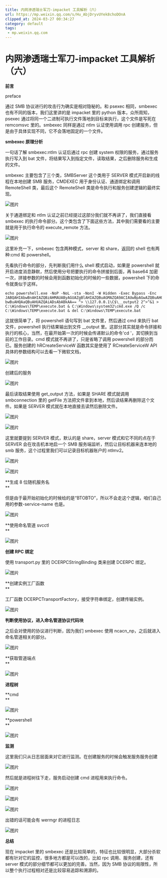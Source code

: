 ```yaml
---
title: 内网渗透瑞士军刀-impacket 工具解析（六）
url: https://mp.weixin.qq.com/s/Hu_AbjDryvUYek8choDOnA
clipped_at: 2024-03-27 00:34:27
category: default
tags: 
 - mp.weixin.qq.com
---
```



# 内网渗透瑞士军刀-impacket 工具解析（六）

  

  

  

**前言**

preface

通过 SMB 协议进行的攻击行为确实是相对隐秘的。和 psexec 相同，smbexec 也有不同的版本，我们这里讲的是 impacket 里的 python 版本，众所周知，psexec 通过将同一个二进制可执行文件落地到目标来执行，这个文件是写死在 remcomsvc 里的。smbexec 同样是通过 ntlm 认证使用调用 rpc 创建服务，但是由于具体实现不同，它不会落地固定的一个文件。

  

**smbexec 原理分析**  

  

一句话了解 smbexec:ntlm 认证后通过 rpc 创建 system 权限的服务，通过服务执行写入到 bat 文件，将结果写入到指定文件，读取结果，之后删除服务和生成的文件。  

  

smbexec 主要包含了三个类，SMBServer 这个类用于 SERVER 模式开启新的线程在本地创建 SMB 服务，CMDEXEC 用于身份认证、通道绑定和调用 RemoteShell 类，最后这个 RemoteShell 类是命令执行和服务创建逻辑的最终实现。  

  

![图片](assets/1711470867-3b00c9cb15bb4ad1a469ae45946c6bc9.webp)

  

关于通道绑定和 ntlm 认证之前已经提过这部分我们就不再讲了，我们直接看 smbexec 的执行命令部分。这个类包含了下面这些方法，其中我们需要看的主要就是用于执行命令的 execute\_remote 方法。  

  

![图片](assets/1711470867-003c9d87ef326b823e9ff7d7590d79b1.webp)

  

这里补充一下，smbexec 包含两种模式，server 和 share，返回的 shell 也有两种:cmd 和 powershell。  

  

先看执行命令的部分，先判断我们用什么 shell 模式启动，如果是 powershell 就开启进度消息静默，然后使用分号把要执行的命令拼接到后面，再 base64 加密一次，拼接参数的时候会用到函数初始化的时候的一些数据，powershell 下的命令就类似于这样。  

  

```plain
echo powershell.exe -NoP -NoL -sta -NonI -W Hidden -Exec Bypass -Enc
JABQAHIAbwBnAHIAZQBzAHMAUAByAGUAZgBlAHIAZQBuAGMAZQA9ACIAUwBpAGwAZQBuAHQAbAB5AEMA
bwBuAHQAaQBuAHUAZQAiADsAbABkAA== ^> \\127.0.0.1\C$\__output2 2^>^&1 >
C:\Windows\TEMP\execute.bat & C:\Windows\system32\cmd.exe /Q /c
C:\Windows\TEMP\execute.bat & del C:\Windows\TEMP\execute.bat
```

  

这就很简单了，将 powershell 语句写到 bat 文件里，然后通过 cmd 来执行 bat 文件，powershell 执行结果输出到文件 \_\_output 里。这部分其实就是命令拼接和执行的核心，当然，在最开始第一次的时候会传递默认的命令'cd '，其切换到当前的工作目录。cmd 模式就不再讲了，只是省略了调用 powershell 的部分而已。服务创建的 hRCreateServiceW 函数其实是使用了 RCreateServiceW API 具体的参数结构可以去看一下微软文档，  

  

![图片](assets/1711470867-91a24a5d2d74666dfcb311a70e546265.webp)

  

创建后的服务

  

![图片](assets/1711470867-f8e82e579292a06028d3333bcf88d3c4.webp)

  

最后读取结果使用 get\_output 方法，如果是 SHARE 模式就调用 smbconnection 里的 getFile 方法把文件拿到本地，然后读结果再删除这个文件。如果是 SERVER 模式就在本地直接去读然后删除文件。  

  

![图片](assets/1711470867-ab24a446e80500e767970d5942af7ddb.webp)

  

![图片](assets/1711470867-82a9f73606f249638b209ee1dd160f51.webp)

  

这里就要提到 SERVER 模式，默认的是 share，server 模式和它不同的点在于 SERVER 会在攻击机本地启一个 SMB 服务端监听，然后让目标机器来连本地的 smb 服务，这个过程里我们可以记录目标机器账户的 ntlmv2。  

  

![图片](assets/1711470867-5f8d17ca3b17259a54504bf6e379c079.webp)

  

![图片](assets/1711470867-c906effd38932aa477016021599652a5.webp)

  

**生成 8 位随机服务名  
**

但是由于最开始初始化的时候给的是“BTOBTO”，所以不会走这个逻辑，咱们自己用的参数-service-name 也是。 

  

![图片](assets/1711470867-63eca2afcb36dbb5dbc1242052937249.webp)

  

**使用命名管道 svcctl  
**

![图片](assets/1711470867-4ccc2b2d04a7ba64bd28eaa514444d4a.webp)

  

**创建 RPC 绑定**

使用 transport.py 里的 DCERPCStringBinding 类来创建 DCERPC 绑定。  

  

![图片](assets/1711470867-b536ec28e7ab68d740f12d87b2391ac9.webp)

  

**创建实例工厂函数  
**

工厂函数 DCERPCTransportFactory，接受字符串绑定，创建传输实例。  

  

![图片](assets/1711470867-5fbf92624ea2a4d2c8e84cd45af19ce9.webp)

  

**判断使用协议，进入命名管道协议代码块**

之后会对使用的协议进行判断，因为我们 smbexec 使用 ncacn\_np，之后就进入命名管道相关的部分。  

  

![图片](assets/1711470867-0b6070fde1054d8a6f8d4ef19581ff1c.webp)

  

**获取管道端点  
**

![图片](assets/1711470867-b30bf5e9807d95d6385b28442e2ceb8e.webp)

  

  

**进程树**  

**cmd  
**

![图片](assets/1711470867-868df15eb1f0b615b01818043e422cc6.webp)

**powershell  
**

![图片](assets/1711470867-e2d823069817ab223b484de5fe06cf7b.webp)

  

  

**监测**  

  

这里我们只从日志层面来对它进行监测。在创建服务的时候会触发服务服务创建  

  

![图片](assets/1711470867-1574c795958e0f247cbec5692a199817.webp)

  

然后就是进程树往下走，服务启动创建 cmd 进程用来执行命令。  

  

![图片](assets/1711470867-85352f672df9ef6a123f8ee061db217a.webp)

  

![图片](assets/1711470867-10cb6b2093c7176c9332f7fdd97fb6eb.webp)

  

![图片](assets/1711470867-2485053e41286e4f2e51c731d62e5562.webp)

  

出错的话可能会有 wermgr 的进程日志  

  

![图片](assets/1711470867-1adce35517e23db307d13be254f08507.webp)

  

  

**总结**  

  

现在 impacket 里的 smbexec 还是比较简单的，特征也比较很明显，大部分杀软都有针对它的监控，很多地方都是可以改的，比如 rpc 调用、服务创建，还有 server 模式的部分细节都可以更加的完善。当然，因为 SMB 协议的局限性，所以整个执行过程相对还是比较容易追踪和溯源的。  

  

  

[](http://mp.weixin.qq.com/s?__biz=MzkxNTEzMTA0Mw==&mid=2247493393&idx=1&sn=8fce0054925cc69d6eabc827042a43f6&chksm=c16178ddf616f1cbf9c6a61d8fcba4b3233d83cf4acb3446c97088efd909a456a356751dc136&scene=21#wechat_redirect)

  

[](http://mp.weixin.qq.com/s?__biz=MzkxNTEzMTA0Mw==&mid=2247493468&idx=1&sn=e5137d7a47ec7de4b39f1a1fe2789b3a&chksm=c1617890f616f1866beea59a3894ddeb4e07107976212376ef7476b0dcf149bd7e8ab26582a0&scene=21#wechat_redirect)

  

[](http://mp.weixin.qq.com/s?__biz=MzkxNTEzMTA0Mw==&mid=2247493609&idx=1&sn=5af3d71755ede7435c10fd280a5fbaf0&chksm=c1617825f616f133ccd617e98534ddea2d43d332ba3540e00bd46a612e583e873c60d4fb63bd&scene=21#wechat_redirect)

  

[](http://mp.weixin.qq.com/s?__biz=MzkxNTEzMTA0Mw==&mid=2247494259&idx=1&sn=fabc3b5aa92e25b64e38dfd54468b70a&chksm=c16175bff616fca95206483b15c4679ad12c159ab15bdd10bd9b6372ab71d070f6327bf476fc&scene=21#wechat_redirect)

  

[](http://mp.weixin.qq.com/s?__biz=MzkxNTEzMTA0Mw==&mid=2247494429&idx=1&sn=9f2bca983297a5fc968547f4663d2ac7&chksm=c16174d1f616fdc77bc935ac63229ac7f49ffd27686736755e989fdcc28764daa9bb548813ec&scene=21#wechat_redirect)